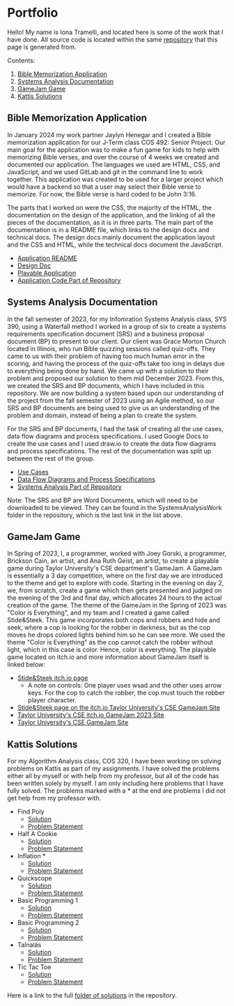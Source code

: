 # Portfolio

Hello! My name is Iona Tramelli, and located here is some of the work that I have done. All source code is located within the same [repository](https://github.com/itramell/itramell.github.io) that this page is generated from.

Contents:
1. [Bible Memorization Application](#bible-memorization-application)
2. [Systems Analysis Documentation](#systems-analysis-documentation)
3. [GameJam Game](#gamejam-game)
4. [Kattis Solutions](#kattis-solutions)

## Bible Memorization Application

In January 2024 my work partner Jaylyn Henegar and I created a Bible memorization application for our J-Term class COS 492: Senior Project. Our main goal for the application was to make a fun game for kids to help with memorizing Bible verses, and over the course of 4 weeks we created and documented our application. The languages we used are HTML, CSS, and JavaScript, and we used GitLab and git in the command line to work together. This application was created to be used for a larger project which would have a backend so that a user may select their Bible verse to memorize. For now, the Bible verse is hard coded to be John 3:16.

The parts that I worked on were the CSS, the majority of the HTML, the documentation on the design of the application, and the linking of all the pieces of the documentation, as it is in three parts. The main part of the documentation is in a README file, which links to the design docs and technical docs. The design docs mainly document the application layout and the CSS and HTML, while the technical docs document the JavaScript. 

- [Application README](https://github.com/itramell/itramell.github.io/blob/e276f5a8eb8bb5699380099a7185c1bf251b0963/BibleMemorizationApp/README.md)
- [Design Doc](https://github.com/itramell/itramell.github.io/blob/e276f5a8eb8bb5699380099a7185c1bf251b0963/BibleMemorizationApp/TechnicalDocuments/DesignDoc.md)
- [Playable Application](https://itramell.github.io/BibleMemorizationApp/HTML/Homepage.html)
- [Application Code Part of Repository](https://github.com/itramell/itramell.github.io/tree/1430b00d24656fb159bf1a5d3f6beabd73f4ca03/BibleMemorizationApp)

## Systems Analysis Documentation

In the fall semester of 2023, for my Infomration Systems Analysis class, SYS 390, using a Waterfall method I worked in a group of six to create a systems requirements specification document (SRS) and a business proposal document (BP) to present to our client. Our client was Grace Morton Church located in Illinois, who run Bible quizzing sessions called quiz-offs. They came to us with their problem of having too much human error in the scoring, and having the process of the quiz-offs take too long in delays due to everything being done by hand. We came up with a solution to their problem and proposed our solution to them mid December 2023. From this, we created the SRS and BP documents, which I have included in this repository. We are now building a system based upon our understanding of the project from the fall semester of 2023 using an Agile method, so our SRS and BP documents are being used to give us an understanding of the problem and domain, instead of being a plan to create the system. 

For the SRS and BP documents, I had the task of creating all the use cases, data flow diagrams and process specifications. I used Google Docs to create the use cases and I used draw.io to create the data flow diagrams and process specifications. The rest of the documentation was split up between the rest of the group.

- [Use Cases](https://github.com/itramell/itramell.github.io/blob/e276f5a8eb8bb5699380099a7185c1bf251b0963/SystemsAnalysisWork/Use%20Cases.pdf)
- [Data Flow Diagrams and Process Specifications](https://github.com/itramell/itramell.github.io/blob/e276f5a8eb8bb5699380099a7185c1bf251b0963/SystemsAnalysisWork/DataFlowDiagrams.pdf)
- [Systems Analysis Part of Repository](https://github.com/itramell/itramell.github.io/tree/fc6586a61b12ee702e366b353dea26454cbf0bfb/SystemsAnalysisWork)

Note: The SRS and BP are Word Documents, which will need to be downloaded to be viewed. They can be found in the SystemsAnalysisWork folder in the repository, which is the last link in the list above.

## GameJam Game

In Spring of 2023, I, a programmer, worked with Joey Gorski, a programmer, Brickson Cain, an artist, and Ana Ruth Geist, an artist, to create a playable game during Taylor University's CSE department's GameJam. A GameJam is essentially a 3 day competition, where on the first day we are introduced to the theme and get to explore with code. Starting in the evening on day 2, we, from scratch, create a game which then gets presented and judged on the evening of the 3rd and final day, which allocates 24 hours to the actual creation of the game. The theme of the GameJam in the Spring of 2023 was "Color is Everything", and my team and I created a game called Stide&Steek. This game incorporates both cops and robbers and hide and seek, where a cop is looking for the robber in darkness, but as the cop moves he drops colored lights behind him so he can see more. We used the theme "Color is Everything" as the cop cannot catch the robber without light, which in this case is color. Hence, color is everything. The playable game located on itch.io and more information about GameJam itself is linked below:

- [Stide&Steek itch.io page](https://cuppuhjoe.itch.io/stidesteek)
  - A note on controls: One player uses wsad and the other uses arrow keys. For the cop to catch the robber, the cop must touch the robber player character.
- [Stide&Steek page on the itch.io Taylor University's CSE GameJam Site](https://itch.io/jam/tu-cse-gamejam-s2023/rate/2042720)
- [Taylor University's CSE itch.io GameJam 2023 Site](https://itch.io/jam/tu-cse-gamejam-s2023)
- [Taylor University's CSE GameJam Site](https://gamejam.cse.taylor.edu/)

## Kattis Solutions

For my Algorithm Analysis class, COS 320, I have been working on solving problems on Kattis as part of my assignments. I have solved the problems either all by myself or with help from my professor, but all of the code has been written solely by myself. I am only including here problems that I have fully solved. The problems marked with a * at the end are problems I did not get help from my professor with. 

- Find Poly
  - [Solution](https://github.com/itramell/itramell.github.io/blob/e276f5a8eb8bb5699380099a7185c1bf251b0963/KattisCodeSolutions/findpoly/findpoly.py)
  - [Problem Statement](https://open.kattis.com/problems/findpoly)
- Half A Cookie
  - [Solution](https://github.com/itramell/itramell.github.io/blob/fc6586a61b12ee702e366b353dea26454cbf0bfb/KattisCodeSolutions/halfACookie/halfACookie.py)
  - [Problem Statement](https://open.kattis.com/problems/halfacookie)
- Inflation *
  - [Solution](https://github.com/itramell/itramell.github.io/blob/fc6586a61b12ee702e366b353dea26454cbf0bfb/KattisCodeSolutions/inflation/inflation.py)
  - [Problem Statement](https://open.kattis.com/problems/inflation2)
- Quickscope
  - [Solution](https://github.com/itramell/itramell.github.io/blob/a04e562adb0cb7057862f75fbd874aecd723a84b/KattisCodeSolutions/quickscope/quickscope.py)
  - [Problem Statement](https://open.kattis.com/problems/quickscope)
- Basic Programming 1
  - [Solution](https://github.com/itramell/itramell.github.io/blob/a04e562adb0cb7057862f75fbd874aecd723a84b/KattisCodeSolutions/basicProgramming1/basicProgramming1.py)
  - [Problem Statement](https://open.kattis.com/problems/basicprogramming1)
- Basic Programming 2
  - [Solution](https://github.com/itramell/itramell.github.io/blob/a04e562adb0cb7057862f75fbd874aecd723a84b/KattisCodeSolutions/basicProgramming2/basicProgramming2.py)
  - [Problem Statement](https://open.kattis.com/problems/basicprogramming2)
- Talnalás
  - [Solution](https://github.com/itramell/itramell.github.io/blob/a04e562adb0cb7057862f75fbd874aecd723a84b/KattisCodeSolutions/talnalas/talnalas.py)
  - [Problem Statement](https://open.kattis.com/problems/talnalas)
- Tic Tac Toe
  - [Solution](https://github.com/itramell/itramell.github.io/blob/a04e562adb0cb7057862f75fbd874aecd723a84b/KattisCodeSolutions/ticTacToe/ticTacToe.py)
  - [Problem Statement](https://open.kattis.com/problems/tictactoe2)

Here is a link to the full [folder of solutions](https://github.com/itramell/itramell.github.io/tree/f140f10b985123fec9530bf15638e9820c7c4f56/KattisCodeSolutions) in the repository.
